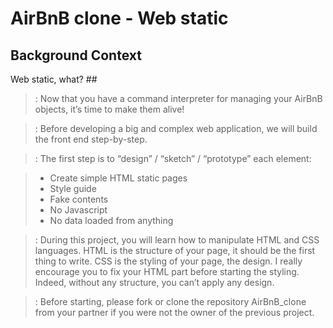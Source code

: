 # AirBnB clone - Web static #

## Background Context
 Web static, what? ##
> : Now that you have a command interpreter for managing your AirBnB objects, it’s time to make them alive!

> : Before developing a big and complex web application, we will build the front end step-by-step.

> : The first step is to “design” / “sketch” / “prototype” each element:

> - Create simple HTML static pages
> - Style guide
> - Fake contents
> - No Javascript
> - No data loaded from anything

> : During this project, you will learn how to manipulate HTML and CSS languages. HTML is the structure of your page, it should be the first thing to write. CSS is the styling of your page, the design. I really encourage you to fix your HTML part before starting the styling. Indeed, without any structure, you can’t apply any design.

> : Before starting, please fork or clone the repository AirBnB_clone from your partner if you were not the owner of the previous project.